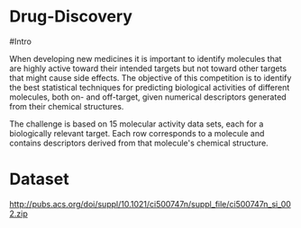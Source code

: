 #  Drug-Discovery


#Intro

When developing new medicines it is important to identify molecules that are highly active toward their intended targets but not toward other targets that might cause side effects. The objective of this competition is to identify the best statistical techniques for predicting biological activities of different molecules, both on- and off-target, given numerical descriptors generated from their chemical structures.


The challenge is based on 15 molecular activity data sets, each for a biologically relevant target. Each row corresponds to a molecule and contains descriptors derived from that molecule's chemical structure.

# Dataset
http://pubs.acs.org/doi/suppl/10.1021/ci500747n/suppl_file/ci500747n_si_002.zip
